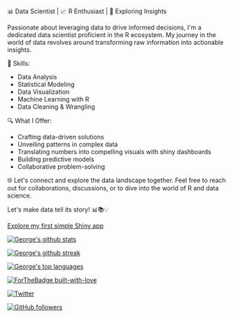 📊 Data Scientist | 📈 R Enthusiast | 🧪 Exploring Insights

Passionate about leveraging data to drive informed decisions, I'm a dedicated data scientist proficient in the R ecosystem. My journey in the world of data revolves around transforming raw information into actionable insights.

🔬 Skills:

* Data Analysis
* Statistical Modeling
* Data Visualization
* Machine Learning with R
* Data Cleaning & Wrangling

🔍 What I Offer:

* Crafting data-driven solutions
* Unveiling patterns in complex data
* Translating numbers into compelling visuals with shiny dashboards 
* Building predictive models
* Collaborative problem-solving

🌐 Let's connect and explore the data landscape together. Feel free to reach out for collaborations, discussions, or to dive into the world of R and data science.

Let's make data tell its story! 📊📚💡

[Explore my first simple Shiny app](https://gmwangi.shinyapps.io/DairySalesAnalysisV1/)

[![George's github stats](https://github-readme-stats.vercel.app/api?username=mwangi-george&theme=orange-green)](https://github.com/mwangi-george/Statistical-Analysis)

[![George\'s github streak](https://github-readme-streak-stats.herokuapp.com/?user=mwangi-george&theme=orange-green)](https://github.com/mwangi-george/Statistical-Analysis)

[![George\'s top languages](https://github-readme-stats.vercel.app/api/top-langs/?username=mwangi-george&theme=orange-green)](https://github.com/mwangi-george/Statistical-Analysis)

[![ForTheBadge built-with-love](http://ForTheBadge.com/images/badges/built-with-love.svg)](https://GitHub.com/mwangi-george/)

[![Twitter](https://badgen.net/badge/icon/twitter?icon=twitter&label)](https://twitter.com/mwangi__george)

[![GitHub followers](https://img.shields.io/github/followers/mwangi-george.svg?style=social&label=Follow&maxAge=2592000)](https://github.com/mwangi-george?tab=followers)
